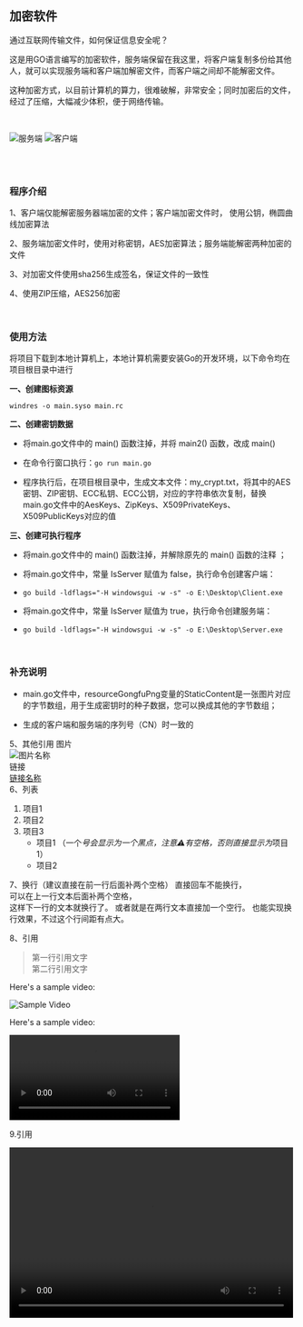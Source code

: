 

## 加密软件

通过互联网传输文件，如何保证信息安全呢？

这是用GO语言编写的加密软件，服务端保留在我这里，将客户端复制多份给其他人，就可以实现服务端和客户端加解密文件，而客户端之间却不能解密文件。

这种加密方式，以目前计算机的算力，很难破解，非常安全；同时加密后的文件，经过了压缩，大幅减少体积，便于网络传输。






<br>

![服务端](https://filescdn.proginn.com/works/d42ecc61950b59054110ecd0c486a5a7d8714a6a.png)
![客户端](https://filescdn.proginn.com/works/969a653473c322679159ea9ecce52cfc76684879.png)  

<br>



<br>

### 程序介绍

1、客户端仅能解密服务器端加密的文件；客户端加密文件时， 使用公钥，椭圆曲线加密算法

2、服务端加密文件时，使用对称密钥，AES加密算法；服务端能解密两种加密的文件

3、对加密文件使用sha256生成签名，保证文件的一致性

4、使用ZIP压缩，AES256加密	

<br>

### 使用方法

将项目下载到本地计算机上，本地计算机需要安装Go的开发环境，以下命令均在项目根目录中进行

__一、创建图标资源__

`windres -o main.syso main.rc`


__二、创建密钥数据__

* 将main.go文件中的 main()  函数注掉，并将 main2()  函数，改成 main() 

* 在命令行窗口执行：`go run main.go`

* 程序执行后，在项目根目录中，生成文本文件：my_crypt.txt，将其中的AES密钥、ZIP密钥、ECC私钥、ECC公钥，对应的字符串依次复制，替换main.go文件中的AesKeys、ZipKeys、X509PrivateKeys、X509PublicKeys对应的值


__三、创建可执行程序__

* 将main.go文件中的 main()  函数注掉，并解除原先的 main()  函数的注释 ；

* 将main.go文件中，常量 IsServer 赋值为 false，执行命令创建客户端：  
* `go build -ldflags="-H windowsgui -w -s" -o E:\Desktop\Client.exe`

* 将main.go文件中，常量 IsServer 赋值为 true，执行命令创建服务端：  
* `go build -ldflags="-H windowsgui -w -s" -o E:\Desktop\Server.exe`

<br>

### 补充说明

* main.go文件中，resourceGongfuPng变量的StaticContent是一张图片对应的字节数组，用于生成密钥时的种子数据，您可以换成其他的字节数组；

* 生成的客户端和服务端的序列号（CN）时一致的














 
5、其他引用
图片  
![图片名称](https://www.baidu.com/img/bd_logo1.png)  
链接  
[链接名称](https://www.baidu.com/)    
6、列表 
1. 项目1  
2. 项目2  
3. 项目3  
   * 项目1 （一个*号会显示为一个黑点，注意⚠️有空格，否则直接显示为*项目1） 
   * 项目2   
 
7、换行（建议直接在前一行后面补两个空格）
直接回车不能换行，  
可以在上一行文本后面补两个空格，  
这样下一行的文本就换行了。
或者就是在两行文本直接加一个空行。
也能实现换行效果，不过这个行间距有点大。  
 
8、引用
> 第一行引用文字  
> 第二行引用文字   

Here's a sample video:

![Sample Video](https://github.com/user-attachments/assets/cb8e4161-5573-48d4-965c-f7f1e58b8251)


Here's a sample video:

![Sample Video](https://private-user-images.githubusercontent.com/19700138/391949025-cb8e4161-5573-48d4-965c-f7f1e58b8251.mp4)

9.引用

<video src="https://private-user-images.githubusercontent.com/19700138/391949025-cb8e4161-5573-48d4-965c-f7f1e58b8251.mp4" controls="controls" width="500" height="300"></video>

